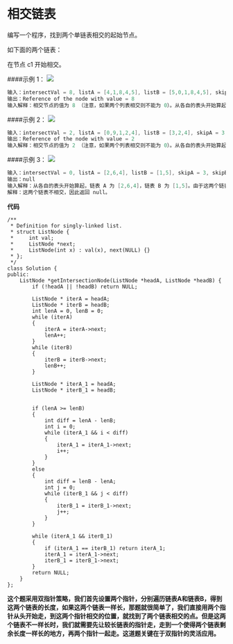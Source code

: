 # 相交链表
编写一个程序，找到两个单链表相交的起始节点。

如下面的两个链表：

在节点 c1 开始相交。

####示例 1：
![](https://assets.leetcode.com/uploads/2018/12/13/160_example_1.png)


  ```cpp
输入：intersectVal = 8, listA = [4,1,8,4,5], listB = [5,0,1,8,4,5], skipA = 2, skipB = 3
输出：Reference of the node with value = 8
输入解释：相交节点的值为 8 （注意，如果两个列表相交则不能为 0）。从各自的表头开始算起，链表 A 为 [4,1,8,4,5]，链表 B 为 [5,0,1,8,4,5]。在 A 中，相交节点前有 2 个节点；在 B 中，相交节点前有 3 个节点。
```
####示例 2：
![](https://assets.leetcode.com/uploads/2018/12/13/160_example_2.png)
 ```cpp
输入：intersectVal = 2, listA = [0,9,1,2,4], listB = [3,2,4], skipA = 3, skipB = 1
输出：Reference of the node with value = 2
输入解释：相交节点的值为 2 （注意，如果两个列表相交则不能为 0）。从各自的表头开始算起，链表 A 为 [0,9,1,2,4]，链表 B 为 [3,2,4]。在 A 中，相交节点前有 3 个节点；在 B 中，相交节点前有 1 个节点。
```
####示例 3：
![](https://assets.leetcode.com/uploads/2018/12/13/160_example_3.png)
 ```cpp
输入：intersectVal = 0, listA = [2,6,4], listB = [1,5], skipA = 3, skipB = 2
输出：null
输入解释：从各自的表头开始算起，链表 A 为 [2,6,4]，链表 B 为 [1,5]。由于这两个链表不相交，所以 intersectVal 必须为 0，而 skipA 和 skipB 可以是任意值。
解释：这两个链表不相交，因此返回 null。
```

**代码**
```
/**
 * Definition for singly-linked list.
 * struct ListNode {
 *     int val;
 *     ListNode *next;
 *     ListNode(int x) : val(x), next(NULL) {}
 * };
 */
class Solution {
public:
    ListNode *getIntersectionNode(ListNode *headA, ListNode *headB) {
        if (!headA || !headB) return NULL;
        
        ListNode * iterA = headA;
        ListNode * iterB = headB;
        int lenA = 0, lenB = 0;
        while (iterA)
        {
            iterA = iterA->next;
            lenA++;
        }
        while (iterB)
        {
            iterB = iterB->next;
            lenB++;
        }
        
        ListNode * iterA_1 = headA;
        ListNode * iterB_1 = headB;
        
        
        if (lenA >= lenB)
        {
            int diff = lenA - lenB;
            int i = 0;
            while (iterA_1 && i < diff)
            {
                iterA_1 = iterA_1->next;
                i++;
            }
        }
        else
        {
            int diff = lenB - lenA;
            int j = 0;
            while (iterB_1 && j < diff)
            {
                iterB_1 = iterB_1->next;
                j++;
            }
        }
        
        while (iterA_1 && iterB_1)
        {
            if (iterA_1 == iterB_1) return iterA_1;
            iterA_1 = iterA_1->next;
            iterB_1 = iterB_1->next;
        }
        return NULL;
    }
};
```
**这个题采用双指针策略，我们首先设置两个指针，分别遍历链表A和链表B，得到这两个链表的长度，如果这两个链表一样长，那题就很简单了，我们直接用两个指针从头开始走，到这两个指针相交的位置，就找到了两个链表相交的点。但是这两个链表不一样长时，我们就需要先让较长链表的指针走，走到一个使得两个链表剩余长度一样长的地方，再两个指针一起走。这道题关键在于双指针的灵活应用。**


